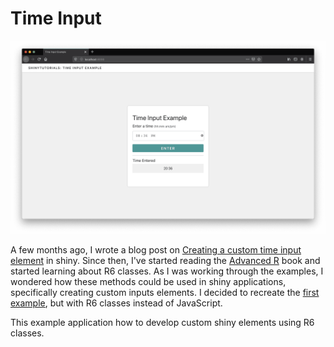 # Time Input

![time input example](time-input.png)

A few months ago, I wrote a blog post on [Creating a custom time input element](https://davidruvolo51.github.io/shinytutorials/tutorials/time-input/) in shiny. Since then, I've started reading the [Advanced R](https://adv-r.hadley.nz) book and started learning about R6 classes. As I was working through the examples, I wondered how these methods could be used in shiny applications, specifically creating custom inputs elements. I decided to recreate the [first example](https://github.com/davidruvolo51/shinyAppTutorials/tree/master/time-input), but with R6 classes instead of JavaScript. 

This example application how to develop custom shiny elements using R6 classes.